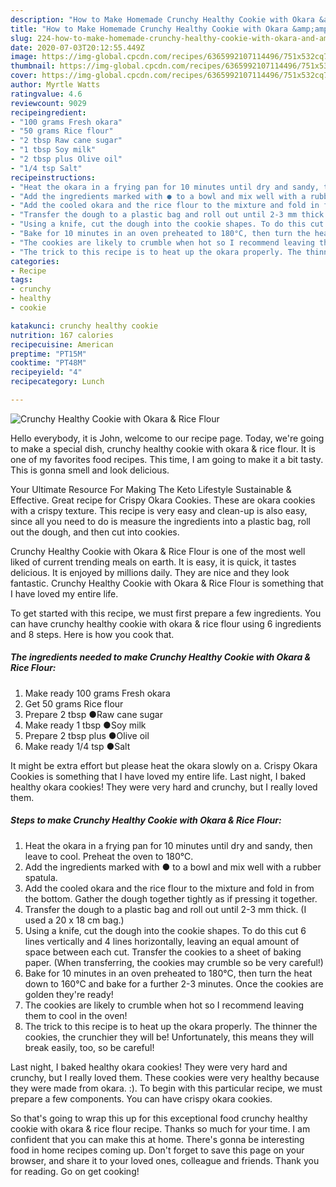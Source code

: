 ```yaml
---
description: "How to Make Homemade Crunchy Healthy Cookie with Okara &amp;amp; Rice Flour"
title: "How to Make Homemade Crunchy Healthy Cookie with Okara &amp;amp; Rice Flour"
slug: 224-how-to-make-homemade-crunchy-healthy-cookie-with-okara-and-amp-rice-flour
date: 2020-07-03T20:12:55.449Z
image: https://img-global.cpcdn.com/recipes/6365992107114496/751x532cq70/crunchy-healthy-cookie-with-okara-rice-flour-recipe-main-photo.jpg
thumbnail: https://img-global.cpcdn.com/recipes/6365992107114496/751x532cq70/crunchy-healthy-cookie-with-okara-rice-flour-recipe-main-photo.jpg
cover: https://img-global.cpcdn.com/recipes/6365992107114496/751x532cq70/crunchy-healthy-cookie-with-okara-rice-flour-recipe-main-photo.jpg
author: Myrtle Watts
ratingvalue: 4.6
reviewcount: 9029
recipeingredient:
- "100 grams Fresh okara"
- "50 grams Rice flour"
- "2 tbsp Raw cane sugar"
- "1 tbsp Soy milk"
- "2 tbsp plus Olive oil"
- "1/4 tsp Salt"
recipeinstructions:
- "Heat the okara in a frying pan for 10 minutes until dry and sandy, then leave to cool. Preheat the oven to 180℃."
- "Add the ingredients marked with ● to a bowl and mix well with a rubber spatula."
- "Add the cooled okara and the rice flour to the mixture and fold in from the bottom. Gather the dough together tightly as if pressing it together."
- "Transfer the dough to a plastic bag and roll out until 2-3 mm thick. (I used a 20 x 18 cm bag.)"
- "Using a knife, cut the dough into the cookie shapes. To do this cut 6 lines vertically and 4 lines horizontally, leaving an equal amount of space between each cut. Transfer the cookies to a sheet of baking paper. (When transferring, the cookies may crumble so be very careful!)"
- "Bake for 10 minutes in an oven preheated to 180°C, then turn the heat down to 160°C and bake for a further 2-3 minutes. Once the cookies are golden they&#39;re ready!"
- "The cookies are likely to crumble when hot so I recommend leaving them to cool in the oven!"
- "The trick to this recipe is to heat up the okara properly. The thinner the cookies, the crunchier they will be! Unfortunately, this means they will break easily, too, so be careful!"
categories:
- Recipe
tags:
- crunchy
- healthy
- cookie

katakunci: crunchy healthy cookie 
nutrition: 167 calories
recipecuisine: American
preptime: "PT15M"
cooktime: "PT48M"
recipeyield: "4"
recipecategory: Lunch

---
```



![Crunchy Healthy Cookie with Okara &amp; Rice Flour](https://img-global.cpcdn.com/recipes/6365992107114496/751x532cq70/crunchy-healthy-cookie-with-okara-rice-flour-recipe-main-photo.jpg)

Hello everybody, it is John, welcome to our recipe page. Today, we're going to make a special dish, crunchy healthy cookie with okara &amp; rice flour. It is one of my favorites food recipes. This time, I am going to make it a bit tasty. This is gonna smell and look delicious.

Your Ultimate Resource For Making The Keto Lifestyle Sustainable &amp; Effective. Great recipe for Crispy Okara Cookies. These are okara cookies with a crispy texture. This recipe is very easy and clean-up is also easy, since all you need to do is measure the ingredients into a plastic bag, roll out the dough, and then cut into cookies.

Crunchy Healthy Cookie with Okara &amp; Rice Flour is one of the most well liked of current trending meals on earth. It is easy, it is quick, it tastes delicious. It is enjoyed by millions daily. They are nice and they look fantastic. Crunchy Healthy Cookie with Okara &amp; Rice Flour is something that I have loved my entire life.


To get started with this recipe, we must first prepare a few ingredients. You can have crunchy healthy cookie with okara &amp; rice flour using 6 ingredients and 8 steps. Here is how you cook that.

<!--inarticleads1-->

##### The ingredients needed to make Crunchy Healthy Cookie with Okara &amp; Rice Flour:

1. Make ready 100 grams Fresh okara
1. Get 50 grams Rice flour
1. Prepare 2 tbsp ●Raw cane sugar
1. Make ready 1 tbsp ●Soy milk
1. Prepare 2 tbsp plus ●Olive oil
1. Make ready 1/4 tsp ●Salt


It might be extra effort but please heat the okara slowly on a. Crispy Okara Cookies is something that I have loved my entire life. Last night, I baked healthy okara cookies! They were very hard and crunchy, but I really loved them. 

<!--inarticleads2-->

##### Steps to make Crunchy Healthy Cookie with Okara &amp; Rice Flour:

1. Heat the okara in a frying pan for 10 minutes until dry and sandy, then leave to cool. Preheat the oven to 180℃.
1. Add the ingredients marked with ● to a bowl and mix well with a rubber spatula.
1. Add the cooled okara and the rice flour to the mixture and fold in from the bottom. Gather the dough together tightly as if pressing it together.
1. Transfer the dough to a plastic bag and roll out until 2-3 mm thick. (I used a 20 x 18 cm bag.)
1. Using a knife, cut the dough into the cookie shapes. To do this cut 6 lines vertically and 4 lines horizontally, leaving an equal amount of space between each cut. Transfer the cookies to a sheet of baking paper. (When transferring, the cookies may crumble so be very careful!)
1. Bake for 10 minutes in an oven preheated to 180°C, then turn the heat down to 160°C and bake for a further 2-3 minutes. Once the cookies are golden they&#39;re ready!
1. The cookies are likely to crumble when hot so I recommend leaving them to cool in the oven!
1. The trick to this recipe is to heat up the okara properly. The thinner the cookies, the crunchier they will be! Unfortunately, this means they will break easily, too, so be careful!


Last night, I baked healthy okara cookies! They were very hard and crunchy, but I really loved them. These cookies were very healthy because they were made from okara. :). To begin with this particular recipe, we must prepare a few components. You can have crispy okara cookies. 

So that's going to wrap this up for this exceptional food crunchy healthy cookie with okara &amp; rice flour recipe. Thanks so much for your time. I am confident that you can make this at home. There's gonna be interesting food in home recipes coming up. Don't forget to save this page on your browser, and share it to your loved ones, colleague and friends. Thank you for reading. Go on get cooking!
